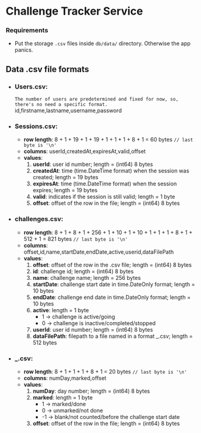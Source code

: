 # Challenge Tracker Service

### Requirements
- Put the storage `.csv` files inside `db/data/` directory. Otherwise the app panics.

## Data .csv file formats
* ### Users.csv: 
    `The number of users are predetermined and fixed for now, so, there's no need a specific format.`
    id,firstname,lastname,username,password
* ### Sessions.csv:
    * **row length**: 8 + 1 + 19 + 1 + 19 + 1 + 1 + 1 + 8 + 1 = 60 bytes `// last byte is '\n'`
    * **columns**: userId,createdAt,expiresAt,valid,offset
    * **values**:
        1. **userId**: user id number; length = (int64) 8 bytes
        2. **createdAt**: time (time.DateTime format) when the session was created; length = 19 bytes
        3. **expiresAt**: time (time.DateTime format) when the session expires; length = 19 bytes
        4. **valid**: indicates if the session is still valid; length = 1 byte
        5. **offset**: offset of the row in the file; length = (int64) 8 bytes
* ### challenges.csv:
    * **row length**: 8 + 1 + 8 + 1 + 256 + 1 + 10 + 1 + 10 + 1 + 1 + 1 + 8 + 1 + 512 + 1 = 821 bytes `// last byte is '\n'`
    * **columns**: offset,id,name,startDate,endDate,active,userid,dataFilePath
    * **values**: 
        1. **offset**: offset of the row in the .csv file; length = (int64) 8 bytes
        2. **id**: challenge id; length = (int64) 8 bytes
        3. **name**: challenge name; length = 256 bytes
        4. **startDate**: challenge start date in time.DateOnly format; length = 10 bytes
        5. **endDate**: challenge end date in time.DateOnly format; length = 10 bytes
        6. **active**: length = 1 byte
            * 1 -> challenge is active/going
            * 0 -> challenge is inactive/completed/stopped
        7. **userId**: user id number; length = (int64) 8 bytes
        8. **dataFilePath**: filepath to a file named in a format <useId>_<year>.csv;
                             length = 512 bytes
* ### <useId>_<year>.csv:
    * **row length**: 8 + 1 + 1 + 1 + 8 + 1 = 20 bytes `// last byte is '\n'`
    * **columns**: numDay,marked,offset
    * **values**:
        1. **numDay**: day number; length = (int64) 8 bytes
        2. **marked**: length = 1 byte
            * 1 -> marked/done
            * 0 -> unmarked/not done
            * -1 -> blank/not counted/before the challenge start date
        3. **offset**: offset of the row in the file; length = (int64) 8 bytes
